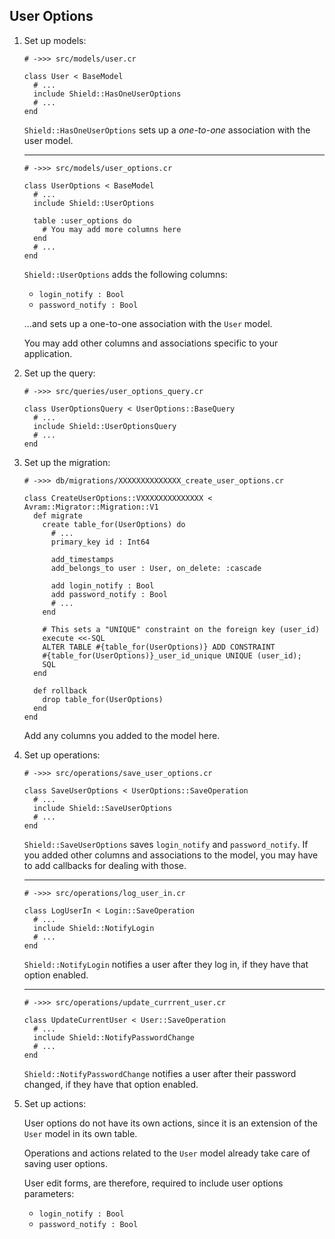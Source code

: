 ## User Options

1. Set up models:

   ```crystal
   # ->>> src/models/user.cr

   class User < BaseModel
     # ...
     include Shield::HasOneUserOptions
     # ...
   end
   ```

   `Shield::HasOneUserOptions` sets up a *one-to-one* association with the user model.

   ---
   ```crystal
   # ->>> src/models/user_options.cr

   class UserOptions < BaseModel
     # ...
     include Shield::UserOptions

     table :user_options do
       # You may add more columns here
     end
     # ...
   end
   ```

   `Shield::UserOptions` adds the following columns:
   
   - `login_notify : Bool`
   - `password_notify : Bool`
   
   ...and sets up a one-to-one association with the `User` model.

   You may add other columns and associations specific to your application.

1. Set up the query:

   ```crystal
   # ->>> src/queries/user_options_query.cr

   class UserOptionsQuery < UserOptions::BaseQuery
     # ...
     include Shield::UserOptionsQuery
     # ...
   end
   ```

1. Set up the migration:

   ```crystal
   # ->>> db/migrations/XXXXXXXXXXXXXX_create_user_options.cr

   class CreateUserOptions::VXXXXXXXXXXXXXX < Avram::Migrator::Migration::V1
     def migrate
       create table_for(UserOptions) do
         # ...
         primary_key id : Int64

         add_timestamps
         add_belongs_to user : User, on_delete: :cascade

         add login_notify : Bool
         add password_notify : Bool
         # ...
       end

       # This sets a "UNIQUE" constraint on the foreign key (user_id)
       execute <<-SQL
       ALTER TABLE #{table_for(UserOptions)} ADD CONSTRAINT
       #{table_for(UserOptions)}_user_id_unique UNIQUE (user_id);
       SQL
     end

     def rollback
       drop table_for(UserOptions)
     end
   end
   ```

   Add any columns you added to the model here.

1. Set up operations:

   ```crystal
   # ->>> src/operations/save_user_options.cr

   class SaveUserOptions < UserOptions::SaveOperation
     # ...
     include Shield::SaveUserOptions
     # ...
   end
   ```

   `Shield::SaveUserOptions` saves `login_notify` and `password_notify`. If you added other columns and associations to the model, you may have to add callbacks for dealing with those.

   ---
   ```crystal
   # ->>> src/operations/log_user_in.cr

   class LogUserIn < Login::SaveOperation
     # ...
     include Shield::NotifyLogin
     # ...
   end
   ```

   `Shield::NotifyLogin` notifies a user after they log in, if they have that option enabled.

   ---
   ```crystal
   # ->>> src/operations/update_currrent_user.cr

   class UpdateCurrentUser < User::SaveOperation
     # ...
     include Shield::NotifyPasswordChange
     # ...
   end
   ```

   `Shield::NotifyPasswordChange` notifies a user after their password changed, if they have that option enabled.

1. Set up actions:

   User options do not have its own actions, since it is an extension of the `User` model in its own table.

   Operations and actions related to the `User` model already take care of saving user options.

   User edit forms, are therefore, required to include user options parameters:

   - `login_notify : Bool`
   - `password_notify : Bool`
